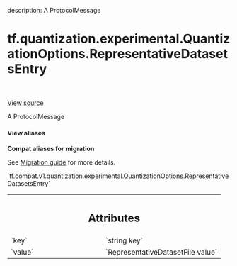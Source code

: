 description: A ProtocolMessage

<div itemscope itemtype="http://developers.google.com/ReferenceObject">
<meta itemprop="name" content="tf.quantization.experimental.QuantizationOptions.RepresentativeDatasetsEntry" />
<meta itemprop="path" content="Stable" />
</div>

# tf.quantization.experimental.QuantizationOptions.RepresentativeDatasetsEntry

<!-- Insert buttons and diff -->

<table class="tfo-notebook-buttons tfo-api nocontent" align="left">

</table>

<a target="_blank" class="external" href="/code/stable/tensorflow/compiler/mlir/quantization/tensorflow/quantization_options.proto">View source</a>



A ProtocolMessage

<section class="expandable">
  <h4 class="showalways">View aliases</h4>
  <p>
<b>Compat aliases for migration</b>
<p>See
<a href="https://www.tensorflow.org/guide/migrate">Migration guide</a> for
more details.</p>
<p>`tf.compat.v1.quantization.experimental.QuantizationOptions.RepresentativeDatasetsEntry`</p>
</p>
</section>

<!-- Placeholder for "Used in" -->




<!-- Tabular view -->
 <table class="responsive fixed orange">
<colgroup><col width="214px"><col></colgroup>
<tr><th colspan="2"><h2 class="add-link">Attributes</h2></th></tr>

<tr>
<td>
`key`<a id="key"></a>
</td>
<td>
`string key`
</td>
</tr><tr>
<td>
`value`<a id="value"></a>
</td>
<td>
`RepresentativeDatasetFile value`
</td>
</tr>
</table>



